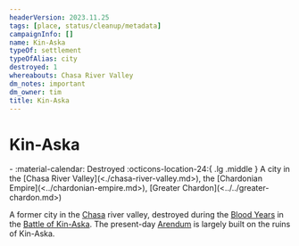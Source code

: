 ```yaml
---
headerVersion: 2023.11.25
tags: [place, status/cleanup/metadata]
campaignInfo: []
name: Kin-Aska
typeOf: settlement
typeOfAlias: city
destroyed: 1
whereabouts: Chasa River Valley
dm_notes: important
dm_owner: tim
title: Kin-Aska
---
```

# Kin-Aska
<div class="grid cards ext-narrow-margin ext-one-column" markdown>
-  
   :material-calendar: Destroyed  
    :octicons-location-24:{ .lg .middle } A city in the [Chasa River Valley](<./chasa-river-valley.md>), the [Chardonian Empire](<../chardonian-empire.md>), [Greater Chardon](<../../greater-chardon.md>)  
</div>


A former city in the [Chasa](<../../../major-rivers/chasa-nahadi-watershed/chasa.md>) river valley, destroyed during the [Blood Years](<../../../../events/1500s/blood-years.md>) in the [Battle of Kin-Aska](<../../../../events/1500s/battle-of-kin-aska.md>). The present-day [Arendum](<./arendum.md>) is largely built on the ruins of Kin-Aska.



